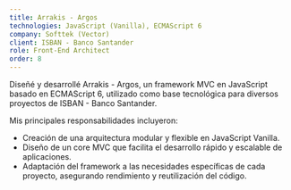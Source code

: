 ```yaml
---
title: Arrakis - Argos
technologies: JavaScript (Vanilla), ECMAScript 6
company: Softtek (Vector)
client: ISBAN - Banco Santander
role: Front-End Architect
order: 8
---
```


Diseñé y desarrollé Arrakis - Argos, un framework MVC en JavaScript basado en ECMAScript 6, utilizado como base tecnológica para diversos proyectos de ISBAN - Banco Santander.

Mis principales responsabilidades incluyeron:

- Creación de una arquitectura modular y flexible en JavaScript Vanilla.
- Diseño de un core MVC que facilita el desarrollo rápido y escalable de aplicaciones.
- Adaptación del framework a las necesidades específicas de cada proyecto, asegurando rendimiento y reutilización del código.
